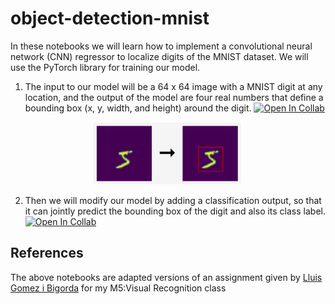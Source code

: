 # object-detection-mnist

In these notebooks we will learn how to implement a convolutional neural network (CNN) regressor to localize digits of the MNIST dataset. We will use the PyTorch library for training our model.

1. The input to our model will be a 64 x 64 image with a MNIST digit at any location, and the output of the model are four real numbers that define a bounding box (x, y, width, and height) around the digit. [![Open In Collab](https://colab.research.google.com/assets/colab-badge.svg)](https://colab.research.google.com/drive/1JEp_fTIHS7bcrOJMsKj6lVC9-AoigpAa?usp=sharing)

<center><img src = "images/bbox_mnist.png" height="100"></center>


2. Then we will modify our model by adding a classification output, so that it can jointly predict the bounding box of the digit and also its class label. [![Open In Collab](https://colab.research.google.com/assets/colab-badge.svg)](https://colab.research.google.com/drive/1jjAUYU1VI9v82d6pFnIUGh8cpHsY1r7C?usp=sharing)


## References

The above notebooks are adapted versions of an assignment given by 
[Lluis Gomez i Bigorda](http://lluisgomez.github.io/) for my M5:Visual Recognition class
